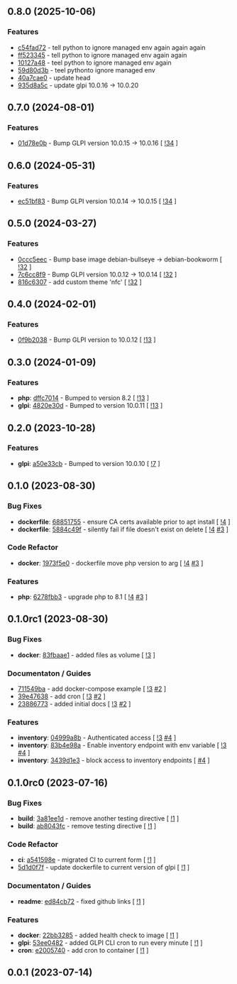 ## 0.8.0 (2025-10-06)

### Features

- [c54fad72](https://gitlab.com/nofusscomputing/projects/docker-glpi/-/commit/c54fad723be85b5e0d5147aa0d4f8cb8e34255cf) - tell python to ignore managed env again again again
- [ff523345](https://gitlab.com/nofusscomputing/projects/docker-glpi/-/commit/ff5233459054305944d4437ec6315f0aa4e94839) - tell python to ignore managed env again again
- [10127a48](https://gitlab.com/nofusscomputing/projects/docker-glpi/-/commit/10127a48fe51cded75418e716eb859e2bd553439) - teel python to ignore managed env again
- [59d80d3b](https://gitlab.com/nofusscomputing/projects/docker-glpi/-/commit/59d80d3b153b1a6cc521c2fd14c50ecddc7b7178) - teel pythonto ignore managed env
- [40a7cae0](https://gitlab.com/nofusscomputing/projects/docker-glpi/-/commit/40a7cae05c19f5a921c4e4cc2affe5f1d65b41d6) - update head
- [935d8a5c](https://gitlab.com/nofusscomputing/projects/docker-glpi/-/commit/935d8a5c7bb56635e5820aa49fdc0a68b805460a) - update glpi 10.0.16 -> 10.0.20

## 0.7.0 (2024-08-01)

### Features

- [01d78e0b](https://gitlab.com/nofusscomputing/projects/docker-glpi/-/commit/01d78e0bfb32aee9701379f1cb96f971100d1946) - Bump GLPI version 10.0.15 -> 10.0.16 [ [!34](https://gitlab.com/nofusscomputing/projects/docker-glpi/-/merge_requests/34) ]

## 0.6.0 (2024-05-31)

### Features

- [ec51bf83](https://gitlab.com/nofusscomputing/projects/docker-glpi/-/commit/ec51bf8328a5be9f589b314a2c38b9c213127dcb) - Bump GLPI version 10.0.14 -> 10.0.15 [ [!34](https://gitlab.com/nofusscomputing/projects/docker-glpi/-/merge_requests/34) ]

## 0.5.0 (2024-03-27)

### Features

- [0ccc5eec](https://gitlab.com/nofusscomputing/projects/docker-glpi/-/commit/0ccc5eec3de8773fde1c9cbf0b85ecb3ce66d1c8) - Bump base image debian-bullseye -> debian-bookworm [ [!32](https://gitlab.com/nofusscomputing/projects/docker-glpi/-/merge_requests/32) ]
- [7c6cc8f9](https://gitlab.com/nofusscomputing/projects/docker-glpi/-/commit/7c6cc8f9736246f62ad7c677a1361a96a4520c0f) - Bump GLPI version 10.0.12 -> 10.0.14 [ [!32](https://gitlab.com/nofusscomputing/projects/docker-glpi/-/merge_requests/32) ]
- [816c6307](https://gitlab.com/nofusscomputing/projects/docker-glpi/-/commit/816c6307605be92c396f1c3eaabedd414fe56c83) - add custom theme 'nfc' [ [!32](https://gitlab.com/nofusscomputing/projects/docker-glpi/-/merge_requests/32) ]

## 0.4.0 (2024-02-01)

### Features

- [0f9b2038](https://gitlab.com/nofusscomputing/projects/docker-glpi/-/commit/0f9b203815e69156fbbd538edf19cf7f22654e4d) - Bump GLPI version to 10.0.12 [ [!13](https://gitlab.com/nofusscomputing/projects/docker-glpi/-/merge_requests/13) ]

## 0.3.0 (2024-01-09)

### Features

- **php**: [dffc7014](https://gitlab.com/nofusscomputing/projects/docker-glpi/-/commit/dffc70141f46cf7f719aa928bd76aa4e55b67a0d) - Bumped to version 8.2 [ [!13](https://gitlab.com/nofusscomputing/projects/docker-glpi/-/merge_requests/13) ]
- **glpi**: [4820e30d](https://gitlab.com/nofusscomputing/projects/docker-glpi/-/commit/4820e30d551d904d4781e503ca2c8adb7a336fbd) - Bumped to version 10.0.11 [ [!13](https://gitlab.com/nofusscomputing/projects/docker-glpi/-/merge_requests/13) ]

## 0.2.0 (2023-10-28)

### Features

- **glpi**: [a50e33cb](https://gitlab.com/nofusscomputing/projects/docker-glpi/-/commit/a50e33cbc96b2d6791f8ae288e1beea88a459f38) - Bumped to version 10.0.10 [ [!7](https://gitlab.com/nofusscomputing/projects/docker-glpi/-/merge_requests/7) ]

## 0.1.0 (2023-08-30)

### Bug Fixes

- **dockerfile**: [68851755](https://gitlab.com/nofusscomputing/projects/docker-glpi/-/commit/688517556a748c2ac74d657d573b4ee79a1e48d3) - ensure CA certs available prior to apt install [ [!4](https://gitlab.com/nofusscomputing/projects/docker-glpi/-/merge_requests/4) ]
- **dockerfile**: [5884c49f](https://gitlab.com/nofusscomputing/projects/docker-glpi/-/commit/5884c49f8aacfc25e5b79e1fe1edb745891b9c85) - silently fail if file doesn't exist on delete [ [!4](https://gitlab.com/nofusscomputing/projects/docker-glpi/-/merge_requests/4) [#3](https://gitlab.com/nofusscomputing/projects/docker-glpi/-/issues/3) ]

### Code Refactor

- **docker**: [1973f5e0](https://gitlab.com/nofusscomputing/projects/docker-glpi/-/commit/1973f5e00358be11e2c82ea0fdfb0f32430fa0b6) - dockerfile move php version to arg [ [!4](https://gitlab.com/nofusscomputing/projects/docker-glpi/-/merge_requests/4) [#3](https://gitlab.com/nofusscomputing/projects/docker-glpi/-/issues/3) ]

### Features

- **php**: [6278fbb3](https://gitlab.com/nofusscomputing/projects/docker-glpi/-/commit/6278fbb3dce77dc01dedcb4cefa91b428eaa9135) - upgrade php to 8.1 [ [!4](https://gitlab.com/nofusscomputing/projects/docker-glpi/-/merge_requests/4) [#3](https://gitlab.com/nofusscomputing/projects/docker-glpi/-/issues/3) ]

## 0.1.0rc1 (2023-08-30)

### Bug Fixes

- **docker**: [83fbaae1](https://gitlab.com/nofusscomputing/projects/docker-glpi/-/commit/83fbaae1d61bcd9ac73f46373694204c5e7751c8) - added files as volume [ [!3](https://gitlab.com/nofusscomputing/projects/docker-glpi/-/merge_requests/3) ]

### Documentaton / Guides

- [711549ba](https://gitlab.com/nofusscomputing/projects/docker-glpi/-/commit/711549ba4c9709c39022d8e87e401f5184637091) - add docker-compose example [ [!3](https://gitlab.com/nofusscomputing/projects/docker-glpi/-/merge_requests/3) [#2](https://gitlab.com/nofusscomputing/projects/docker-glpi/-/issues/2) ]
- [39e47638](https://gitlab.com/nofusscomputing/projects/docker-glpi/-/commit/39e476386a4a88fa6fa175f14085eb0cc3e8e4e4) - add cron [ [!3](https://gitlab.com/nofusscomputing/projects/docker-glpi/-/merge_requests/3) [#2](https://gitlab.com/nofusscomputing/projects/docker-glpi/-/issues/2) ]
- [23886773](https://gitlab.com/nofusscomputing/projects/docker-glpi/-/commit/23886773af9976a06be6296cc4a89986df0cd787) - added initial docs [ [!3](https://gitlab.com/nofusscomputing/projects/docker-glpi/-/merge_requests/3) [#2](https://gitlab.com/nofusscomputing/projects/docker-glpi/-/issues/2) ]

### Features

- **inventory**: [04999a8b](https://gitlab.com/nofusscomputing/projects/docker-glpi/-/commit/04999a8b57837d3f30a7df40323b82b4ebb0387b) - Authenticated access [ [!3](https://gitlab.com/nofusscomputing/projects/docker-glpi/-/merge_requests/3) [#4](https://gitlab.com/nofusscomputing/projects/docker-glpi/-/issues/4) ]
- **inventory**: [83b4e98a](https://gitlab.com/nofusscomputing/projects/docker-glpi/-/commit/83b4e98a189d50f5b69d25e8a02f0dee70f012e9) - Enable inventory endpoint with env variable [ [!3](https://gitlab.com/nofusscomputing/projects/docker-glpi/-/merge_requests/3) [#4](https://gitlab.com/nofusscomputing/projects/docker-glpi/-/issues/4) ]
- **inventory**: [3439d1e3](https://gitlab.com/nofusscomputing/projects/docker-glpi/-/commit/3439d1e36184e83e01829db5c0ee97984b350a5a) - block access to inventory endpoints [ [#4](https://gitlab.com/nofusscomputing/projects/docker-glpi/-/issues/4) ]

## 0.1.0rc0 (2023-07-16)

### Bug Fixes

- **build**: [3a81ee1d](https://gitlab.com/nofusscomputing/projects/docker-glpi/-/commit/3a81ee1dfed8d96908ab827d8a24f7923be351a3) - remove another testing directive [ [!1](https://gitlab.com/nofusscomputing/projects/docker-glpi/-/merge_requests/1) ]
- **build**: [ab8043fc](https://gitlab.com/nofusscomputing/projects/docker-glpi/-/commit/ab8043fc9353dd3955f9ae2a0fbd00aa6812fbbf) - remove testing directive [ [!1](https://gitlab.com/nofusscomputing/projects/docker-glpi/-/merge_requests/1) ]

### Code Refactor

- **ci**: [a541598e](https://gitlab.com/nofusscomputing/projects/docker-glpi/-/commit/a541598e482b24ef0fdfd04d96de87de5b6afed2) - migrated CI to current form [ [!1](https://gitlab.com/nofusscomputing/projects/docker-glpi/-/merge_requests/1) ]
- [5d1d0f7f](https://gitlab.com/nofusscomputing/projects/docker-glpi/-/commit/5d1d0f7feb4b4923651c603a04f49c7c66ff7315) - update dockerfile to current version of glpi [ [!1](https://gitlab.com/nofusscomputing/projects/docker-glpi/-/merge_requests/1) ]

### Documentaton / Guides

- **readme**: [ed84cb72](https://gitlab.com/nofusscomputing/projects/docker-glpi/-/commit/ed84cb72a0465a61992e5aeec2208c0c429d63b9) - fixed github links [ [!1](https://gitlab.com/nofusscomputing/projects/docker-glpi/-/merge_requests/1) ]

### Features

- **docker**: [22bb3285](https://gitlab.com/nofusscomputing/projects/docker-glpi/-/commit/22bb328581f7f6b5c4bcdf07f28878863b1e3dba) - added health check to image [ [!1](https://gitlab.com/nofusscomputing/projects/docker-glpi/-/merge_requests/1) ]
- **glpi**: [53ee0482](https://gitlab.com/nofusscomputing/projects/docker-glpi/-/commit/53ee0482fe9f3e30b3cf51e5b604a6f8e494d490) - added GLPI CLI cron to run every minute [ [!1](https://gitlab.com/nofusscomputing/projects/docker-glpi/-/merge_requests/1) ]
- **cron**: [e2005740](https://gitlab.com/nofusscomputing/projects/docker-glpi/-/commit/e20057409955634790de23b9d1bb7b4abf70f105) - add cron to container [ [!1](https://gitlab.com/nofusscomputing/projects/docker-glpi/-/merge_requests/1) ]

## 0.0.1 (2023-07-14)
